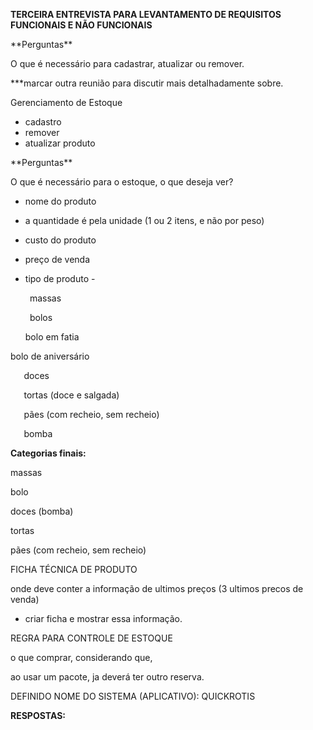 ﻿**TERCEIRA ENTREVISTA PARA LEVANTAMENTO DE REQUISITOS FUNCIONAIS E NÃO FUNCIONAIS**

\*\*Perguntas\*\*

O que é necessário para cadastrar, atualizar ou remover.

\*\*\*marcar outra reunião para discutir mais detalhadamente sobre.

Gerenciamento de Estoque

- cadastro
- remover
- atualizar produto

\*\*Perguntas\*\*

O que é necessário para o estoque, o que deseja ver?

- nome do produto
- a quantidade é pela unidade (1 ou 2 itens, e não por peso)
- custo do produto
- preço de venda
- tipo de produto - 

  `	`massas

  `	`bolos

  bolo em fatia

bolo de aniversário	

`	`doces

`	`tortas (doce e salgada)

`	`pães (com recheio, sem recheio)

`	`bomba

**Categorias finais:**

massas

bolo

doces (bomba)

tortas

pães (com recheio, sem recheio)




FICHA TÉCNICA DE PRODUTO

onde deve conter a informação de ultimos preços (3 ultimos precos de venda)

- criar ficha e mostrar essa informação.

REGRA PARA CONTROLE DE ESTOQUE

o que comprar, considerando que,

ao usar um pacote, ja deverá ter outro reserva.


DEFINIDO NOME DO SISTEMA (APLICATIVO): QUICKROTIS




**RESPOSTAS:**


